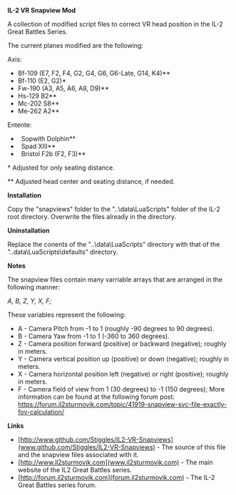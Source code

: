 ﻿**IL-2 VR Snapview Mod**

A collection of modified script files to correct VR head position in the IL-2 Great Battles Series. 

The current planes modified are the following:

Axis:

* Bf-109 (E7, F2, F4, G2, G4, G6, G6-Late, G14, K4)\*\*
* Bf-110 (E2, G2)\*
* Fw-190 (A3, A5, A6, A8, D9)\*\*
* Hs-129 B2\*\*
* Mc-202 S8\*\*
* Me-262 A2\*\*

Entente:

* ` `Sopwith Dolphin\*\*
* ` `Spad XIII\*\*
* ` `Bristol F2b (F2, F3)\*\*

\* Adjusted for only seating distance.

\*\* Adjusted head center and seating distance, if needed.

**Installation**

Copy the "snapviews" folder to the "..\data\LuaScripts\" folder of the IL-2 root directory. Overwrite the files already in the directory.

**Uninstallation**

Replace the conents of the "..\data\LuaScripts\" directory with that of the "..data\LuaScripts\defaults" directory.

**Notes**

The snapview files contain many varriable arrays that are arranged in the following manner:

*A, B,			Z, Y, X,		F;*

These variables represent the following:

* A - Camera Pitch from -1 to 1 (roughly -90 degrees to 90 degrees).
* B - Camera Yaw from -1 to 1 (-360 to 360 degrees).
* Z - Camera position forward (positive) or backward (negative); roughly in meters.
* Y - Camera vertical position up (positive) or down (negative); roughly in meters.
* X - Camera horizontal position left (negative) or right (positive); roughly in meters.
* F - Camera field of view from 1 (30 degrees) to -1 (150 degrees); More information can be found at the following forum post: <https://forum.il2sturmovik.com/topic/41919-snapview-svc-file-exactly-fov-calculation/>

**Links**

* [http://www.github.com/Stiggles/IL2-VR-Snapviews](www.github.com/Stiggles/IL2-VR-Snapviews) - The source of this file and the snapview files associated with it.
* [http://www.il2sturmovik.com](www.il2sturmovik.com) - The main website of the IL2 Great Battles series.
* [http://forum.il2sturmovik.com](forum.il2sturmovik.com) - The IL-2 Great Battles series forum.

